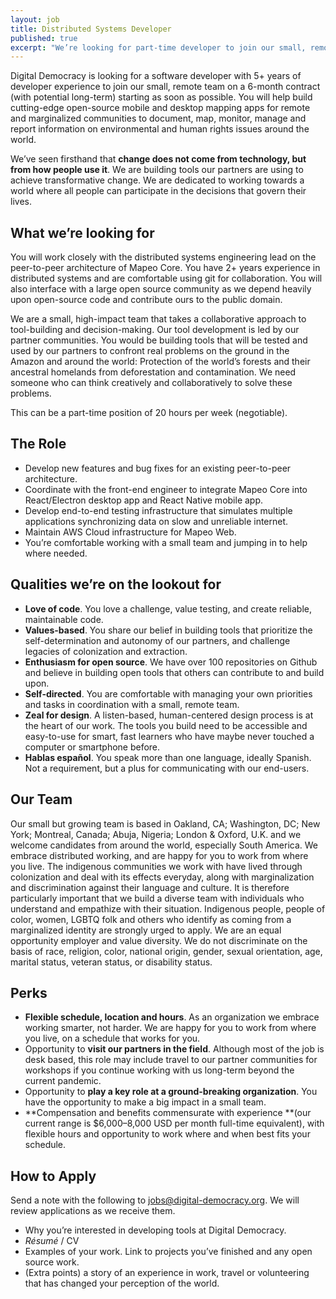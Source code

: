 ```yaml
---
layout: job
title: Distributed Systems Developer 
published: true
excerpt: "We’re looking for part-time developer to join our small, remote team on a 6-month contract (with potential long-term) starting as soon as possible."
---
```


Digital Democracy is looking for a software developer with 5+ years of
developer experience to join our small, remote team on a 6-month contract (with
potential long-term) starting as soon as possible. You will help build
cutting-edge open-source mobile and desktop mapping apps for remote and
marginalized communities to document, map, monitor, manage and report
information on environmental and human rights issues around the world.

We’ve seen firsthand that **change does not come from technology, but from how
people use it**. We are building tools our partners are using to achieve
transformative change. We are dedicated to working towards a world where all
people can participate in the decisions that govern their lives.


## What we’re looking for

You will work closely with the distributed systems engineering lead on the
peer-to-peer architecture of Mapeo Core. You have 2+ years experience in
distributed systems and are comfortable using git for collaboration. You will
also interface with a large open source community as we depend heavily upon
open-source code and contribute ours to the public domain. 

We are a small, high-impact team that takes a collaborative approach to
tool-building and decision-making. Our tool development is led by our partner
communities. You would be building tools that will be tested and used by our
partners to confront real problems on the ground in the Amazon and around the
world: Protection of the world’s forests and their ancestral homelands from
deforestation and contamination. We need someone who can think creatively and
collaboratively to solve these problems.

This can be a part-time position of 20 hours per week (negotiable).


## The Role

*   Develop new features and bug fixes for an existing peer-to-peer architecture.
*   Coordinate with the front-end engineer to integrate Mapeo Core into React/Electron desktop app and React Native mobile app.
*   Develop end-to-end testing infrastructure that simulates multiple applications synchronizing data on slow and unreliable internet.
*   Maintain AWS Cloud infrastructure for Mapeo Web.
*   You’re comfortable working with a small team and jumping in to help where needed.


## Qualities we’re on the lookout for

*   **Love of code**. You love a challenge, value testing, and create reliable, maintainable code.
*   **Values-based**. You share our belief in building tools that prioritize the self-determination and autonomy of our partners, and challenge legacies of colonization and extraction.
*   **Enthusiasm for open source**. We have over 100 repositories on Github and believe in building open tools that others can contribute to and build upon.
*   **Self-directed**. You are comfortable with managing your own priorities and tasks in coordination with a small, remote team.
*   **Zeal for design**. A listen-based, human-centered design process is at the heart of our work. The tools you build need to be accessible and easy-to-use for smart, fast learners who have maybe never touched a computer or smartphone before.
*   **Hablas español**. You speak more than one language, ideally Spanish. Not a requirement, but a plus for communicating with our end-users.


## Our Team

Our small but growing team is based in Oakland, CA; Washington, DC; New York; Montreal, Canada; Abuja, Nigeria; London & Oxford, U.K. and we welcome candidates from around the world, especially South America. We embrace distributed working, and are happy for you to work from where you live. The indigenous communities we work with have lived through colonization and deal with its effects everyday, along with marginalization and discrimination against their language and culture. It is therefore particularly important that we build a diverse team with individuals who understand and empathize with their situation. Indigenous people, people of color, women, LGBTQ folk and others who identify as coming from a marginalized identity are strongly urged to apply. We are an equal opportunity employer and value diversity. We do not discriminate on the basis of race, religion, color, national origin, gender, sexual orientation, age, marital status, veteran status, or disability status.


## Perks

*   **Flexible schedule, location and hours**. As an organization we embrace working smarter, not harder. We are happy for you to work from where you live, on a schedule that works for you.
*   Opportunity to **visit our partners in the field**. Although most of the job is desk based, this role may include travel to our partner communities for workshops if you continue working with us long-term beyond the current pandemic.
*   Opportunity to **play a key role at a ground-breaking organization**. You have the opportunity to make a big impact in a small team.
*   **Compensation and benefits commensurate with experience **(our current range is $6,000–8,000 USD per month full-time equivalent), with flexible hours and opportunity to work where and when best fits your schedule.


## How to Apply

Send a note with the following to [jobs@digital-democracy.org](mailto:jobs@digital-democracy.org). We will review applications as we receive them.

*   Why you’re interested in developing tools at Digital Democracy.
*   _Résumé_ / CV
*   Examples of your work. Link to projects you’ve finished and any open source work.
*   (Extra points) a story of an experience in work, travel or volunteering that has changed your perception of the world.
